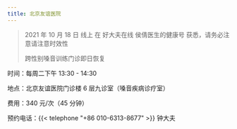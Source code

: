 ```yaml
---
title: 北京友谊医院
---
```


> 2021 年 10 月 18 日 线上 在 好大夫在线 侯倩医生的健康号 获悉，请务必注意请注意时效性
>
> 跨性别嗓音训练门诊即日恢复

时间：每周二下午 13:30 - 14:30

地点：北京友谊医院门诊楼 6 层九诊室（嗓音疾病诊疗室）

费用：340 元/次（45 分钟）

预约电话：{{< telephone "+86 010-6313-8677" >}} 钟大夫
